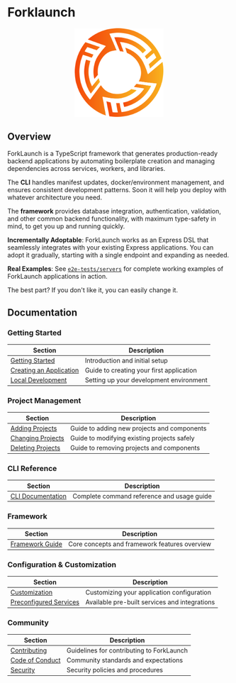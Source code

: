 # Forklaunch

<div align="center">
    <img src="./assets/logo.svg" alt="ForkLaunch Logo" width="200">
</div>

## Overview

ForkLaunch is a TypeScript framework that generates production-ready backend applications by automating boilerplate creation and managing dependencies across services, workers, and libraries.

The **CLI** handles manifest updates, docker/environment management, and ensures consistent development patterns. Soon it will help you deploy with whatever architecture you need.

The **framework** provides database integration, authentication, validation, and other common backend functionality, with maximum type-safety in mind, to get you up and running quickly.

**Incrementally Adoptable**: ForkLaunch works as an Express DSL that seamlessly integrates with your existing Express applications. You can adopt it gradually, starting with a single endpoint and expanding as needed.

**Real Examples**: See [`e2e-tests/servers`](framework/e2e-tests/servers) for complete working examples of ForkLaunch applications in action.

The best part? If you don't like it, you can easily change it.

## Documentation

### Getting Started
| Section | Description |
|---------|-------------|
| [Getting Started](/docs/getting-started.md) | Introduction and initial setup |
| [Creating an Application](/docs/creating-an-application.md) | Guide to creating your first application |
| [Local Development](/docs/local-development.md) | Setting up your development environment |

### Project Management
| Section | Description |
|---------|-------------|
| [Adding Projects](/docs/adding-projects.md) | Guide to adding new projects and components |
| [Changing Projects](/docs/changing-projects.md) | Guide to modifying existing projects safely |
| [Deleting Projects](/docs/deleting-projects.md) | Guide to removing projects and components |

### CLI Reference
| Section | Description |
|---------|-------------|
| [CLI Documentation](/docs/cli.md) | Complete command reference and usage guide |

### Framework
| Section | Description |
|---------|-------------|
| [Framework Guide](/docs/framework.md) | Core concepts and framework features overview |

### Configuration & Customization
| Section | Description |
|---------|-------------|
| [Customization](/docs/customization.md) | Customizing your application configuration |
| [Preconfigured Services](/docs/preconfigured-services.md) | Available pre-built services and integrations |

### Community
| Section | Description |
|---------|-------------|
| [Contributing](/docs/CONTRIBUTING.md) | Guidelines for contributing to ForkLaunch |
| [Code of Conduct](/docs/CODE_OF_CONDUCT.md) | Community standards and expectations |
| [Security](/docs/SECURITY.md) | Security policies and procedures |
